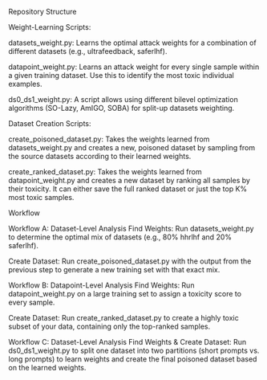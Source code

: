 Repository Structure

Weight-Learning Scripts:

datasets_weight.py: Learns the optimal attack weights for a combination of different datasets (e.g., ultrafeedback, saferlhf).

datapoint_weight.py: Learns an attack weight for every single sample within a given training dataset. Use this to identify the most toxic individual examples.

ds0_ds1_weight.py: A script allows using different bilevel optimization algorithms (SO-Lazy, AmIGO, SOBA) for split-up datasets weighting.

Dataset Creation Scripts:

create_poisoned_dataset.py: Takes the weights learned from datasets_weight.py and creates a new, poisoned dataset by sampling from the source datasets according to their learned weights.

create_ranked_dataset.py: Takes the weights learned from datapoint_weight.py and creates a new dataset by ranking all samples by their toxicity. It can either save the full ranked dataset or just the top K% most toxic samples.

Workflow

Workflow A: Dataset-Level Analysis
Find Weights: Run datasets_weight.py to determine the optimal mix of datasets (e.g., 80% hhrlhf and 20% saferlhf).

Create Dataset: Run create_poisoned_dataset.py with the output from the previous step to generate a new training set with that exact mix.

Workflow B: Datapoint-Level Analysis
Find Weights: Run datapoint_weight.py on a large training set to assign a toxicity score to every sample.

Create Dataset: Run create_ranked_dataset.py to create a highly toxic subset of your data, containing only the top-ranked samples.

Workflow C: Dataset-Level Analysis
Find Weights & Create Dataset: Run ds0_ds1_weight.py to split one dataset into two partitions (short prompts vs. long prompts) to learn weights and create the final poisoned dataset based on the learned weights.
